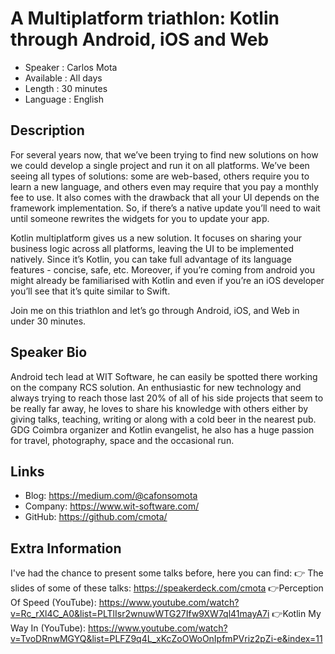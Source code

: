 A Multiplatform triathlon: Kotlin through Android, iOS and Web
=========================

* Speaker   : Carlos Mota
* Available : All days
* Length    : 30 minutes
* Language  : English

Description
-----------

For several years now, that we’ve been trying to find new solutions on how we could develop a single project and run it on all platforms. We’ve been seeing all types of solutions: some are web-based, others require you to learn a new language, and others even may require that you pay a monthly fee to use. It also comes with the drawback that all your UI depends on the framework implementation. So, if there’s a native update you’ll need to wait until someone rewrites the widgets for you to update your app.

Kotlin multiplatform gives us a new solution. It focuses on sharing your business logic across all platforms, leaving the UI to be implemented natively. Since it’s Kotlin, you can take full advantage of its language features - concise, safe, etc. Moreover, if you’re coming from android you might already be familiarised with Kotlin and even if you’re an iOS developer you’ll see that it’s quite similar to Swift.

Join me on this triathlon and let’s go through Android, iOS, and Web in under 30 minutes.

Speaker Bio
-----------

Android tech lead at WIT Software, he can easily be spotted there working on the company RCS solution. An enthusiastic for new technology and always trying to reach those last 20% of all of his side projects that seem to be really far away, he loves to share his knowledge with others either by giving talks, teaching, writing or along with a cold beer in the nearest pub. GDG Coimbra organizer and Kotlin evangelist, he also has a huge passion for travel, photography, space and the occasional run.


Links
-----

* Blog: https://medium.com/@cafonsomota
* Company: https://www.wit-software.com/
* GitHub: https://github.com/cmota/

Extra Information
-----------------

I've had the chance to present some talks before, here you can find:
👉 The slides of some of these talks: https://speakerdeck.com/cmota
👉Perception Of Speed (YouTube): https://www.youtube.com/watch?v=Rc_rXl4C_A0&list=PLTlIsr2wnuwWTG27Ifw9XW7ql41mayA7i
👉Kotlin My Way In (YouTube): https://www.youtube.com/watch?v=TvoDRnwMGYQ&list=PLFZ9q4L_xKcZoOWoOnIpfmPVriz2pZi-e&index=11

